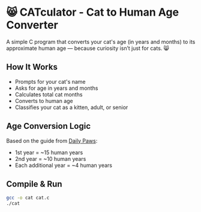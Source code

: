 # 😸 CATculator - Cat to Human Age Converter

A simple C program that converts your cat's age (in years and months) to its approximate human age
— because curiosity isn’t just for cats. 😸

## How It Works
- Prompts for your cat's name 
- Asks for age in years and months 
- Calculates total cat months 
- Converts to human age 
- Classifies your cat as a kitten, adult, or senior

## Age Conversion Logic
Based on the guide from [Daily Paws](https://www.dailypaws.com/cats-kittens/health-care/cat-age-in-human-years):

- 1st year = ~15 human years  
- 2nd year = ~10 human years  
- Each additional year = ~4 human years

## Compile & Run

```bash
gcc -o cat cat.c
./cat
